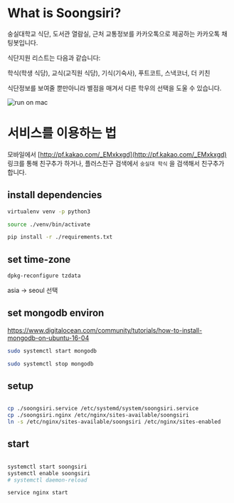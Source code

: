 
# What is Soongsiri?

숭실대학교 식단, 도서관 열람실, 근처 교통정보를 카카오톡으로 제공하는 카카오톡 채팅봇입니다.

식단지원 리스트는 다음과 같습니다:

학식(학생 식당), 교식(교직원 식당), 기식(기숙사), 푸트코트, 스낵코너, 더 키친

식단정보를 보여줄 뿐만아니라 별점을 매겨서 다른 학우의 선택을 도울 수 있습니다.

![run on mac](DOCS/haksik.gif)

# 서비스를 이용하는 법

모바일에서 [http://pf.kakao.com/_EMxkxgd](http://pf.kakao.com/_EMxkxgd) 링크를 통해 친구추가 하거나, 플러스친구 검색에서 `숭실대 학식` 을 검색해서 친구추가 합니다.

## install dependencies
```bash
virtualenv venv -p python3

source ./venv/bin/activate

pip install -r ./requirements.txt
```

## set time-zone

```bash
dpkg-reconfigure tzdata
```

asia -> seoul 선택

## set mongodb environ

https://www.digitalocean.com/community/tutorials/how-to-install-mongodb-on-ubuntu-16-04

```bash
sudo systemctl start mongodb

sudo systemctl stop mongodb
```

## setup

```bash

cp ./soongsiri.service /etc/systemd/system/soongsiri.service
cp ./soongsiri.nginx /etc/nginx/sites-available/soongsiri
ln -s /etc/nginx/sites-available/soongsiri /etc/nginx/sites-enabled

```


## start

```bash

systemctl start soongsiri
systemctl enable soongsiri
# systemctl daemon-reload

service nginx start
```


